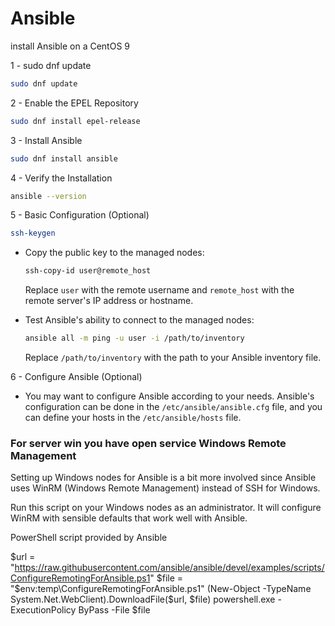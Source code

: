 # Ansible

install Ansible on a CentOS 9 

1 - sudo dnf update

```bash
sudo dnf update
```

2 - Enable the EPEL Repository

```bash
sudo dnf install epel-release
```

3 - Install Ansible


```bash
sudo dnf install ansible
```

4 - Verify the Installation

```bash
ansible --version
```


5 - Basic Configuration (Optional)

  ```bash
  ssh-keygen
  ```

- Copy the public key to the managed nodes:

  ```bash
  ssh-copy-id user@remote_host
  ```

  Replace `user` with the remote username and `remote_host` with the remote server's IP address or hostname.

- Test Ansible's ability to connect to the managed nodes:

  ```bash
  ansible all -m ping -u user -i /path/to/inventory
  ```

  Replace `/path/to/inventory` with the path to your Ansible inventory file.

6 - Configure Ansible (Optional)
- You may want to configure Ansible according to your needs. Ansible's configuration can be done in the `/etc/ansible/ansible.cfg` file, and you can define your hosts in the `/etc/ansible/hosts` file.

### For server win you have open service Windows Remote Management

Setting up Windows nodes for Ansible is a bit more involved since Ansible uses WinRM (Windows Remote Management) instead of SSH for Windows.

Run this script on your Windows nodes as an administrator. It will configure WinRM with sensible defaults that work well with Ansible.

PowerShell script provided by Ansible

$url = "https://raw.githubusercontent.com/ansible/ansible/devel/examples/scripts/ConfigureRemotingForAnsible.ps1"
$file = "$env:temp\ConfigureRemotingForAnsible.ps1"
(New-Object -TypeName System.Net.WebClient).DownloadFile($url, $file)
powershell.exe -ExecutionPolicy ByPass -File $file



